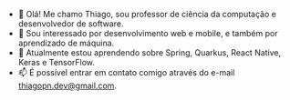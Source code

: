 - 👋 Olá! Me chamo Thiago, sou professor de ciência da computação e desenvolvedor de software.
- 👀 Sou interessado por desenvolvimento web e mobile, e também por aprendizado de máquina.
- 🌱 Atualmente estou aprendendo sobre Spring, Quarkus, React Native, Keras e TensorFlow.
- 📫 É possível entrar em contato comigo através do e-mail thiagopn.dev@gmail.com.

<!---
thiagopn/thiagopn is a ✨ special ✨ repository because its `README.md` (this file) appears on your GitHub profile.
You can click the Preview link to take a look at your changes.
--->

